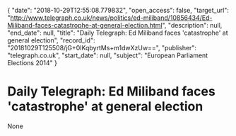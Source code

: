 {
  "date": "2018-10-29T12:55:08.779832", 
  "open_access": false, 
  "target_url": "http://www.telegraph.co.uk/news/politics/ed-miliband/10856434/Ed-Miliband-faces-catastrophe-at-general-election.html", 
  "description": null, 
  "end_date": null, 
  "title": "Daily Telegraph: Ed Miliband faces 'catastrophe' at general election", 
  "record_id": "20181029T125508/jG+0IKqbyrtMs+m1dwXzUw==", 
  "publisher": "telegraph.co.uk", 
  "start_date": null, 
  "subject": "European Parliament Elections 2014"
}

# Daily Telegraph: Ed Miliband faces 'catastrophe' at general election

None